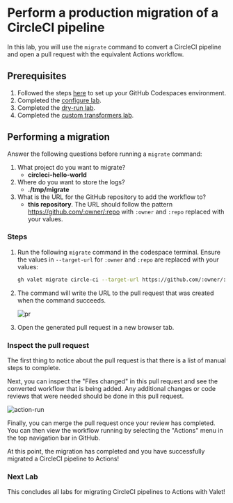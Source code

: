 # Perform a production migration of a CircleCI pipeline

In this lab, you will use the `migrate` command to convert a CircleCI pipeline and open a pull request with the equivalent Actions workflow.

## Prerequisites

1. Followed the steps [here](./readme.md#configure-your-codespace) to set up your GitHub Codespaces environment.
2. Completed the [configure lab](./1-configure.md#configuring-credentials).
3. Completed the [dry-run lab](./4-dry-run.md).
4. Completed the [custom transformers lab](./5-custom-transformers.md).

## Performing a migration

Answer the following questions before running a `migrate` command:

1. What project do you want to migrate?
    - __circleci-hello-world__
2. Where do you want to store the logs?
    - __./tmp/migrate__
3. What is the URL for the GitHub repository to add the workflow to?
    - __this repository__. The URL should follow the pattern <https://github.com/:owner/:repo> with `:owner` and `:repo` replaced with your values.

### Steps

1. Run the following `migrate` command in the codespace terminal. Ensure the values in `--target-url` for `:owner` and `:repo` are replaced with your values:

    ```bash
    gh valet migrate circle-ci --target-url https://github.com/:owner/:repo --output-dir ./tmp/migrate --circle-ci-project circleci-hello-world
    ```

2. The command will write the URL to the pull request that was created when the command succeeds.

    ![pr](https://user-images.githubusercontent.com/18723510/189923353-1166bd94-8d64-4924-ac55-3e06fa5d1734.png)

3. Open the generated pull request in a new browser tab.

### Inspect the pull request

The first thing to notice about the pull request is that there is a list of manual steps to complete.

Next, you can inspect the "Files changed" in this pull request and see the converted workflow that is being added. Any additional changes or code reviews that were needed should be done in this pull request.

![action-run](https://user-images.githubusercontent.com/18723510/189924238-9f6799c7-e029-4695-a1de-a23666171992.png)

Finally, you can merge the pull request once your review has completed. You can then view the workflow running by selecting the "Actions" menu in the top navigation bar in GitHub.

At this point, the migration has completed and you have successfully migrated a CircleCI pipeline to Actions!

### Next Lab

This concludes all labs for migrating CircleCI pipelines to Actions with Valet!
